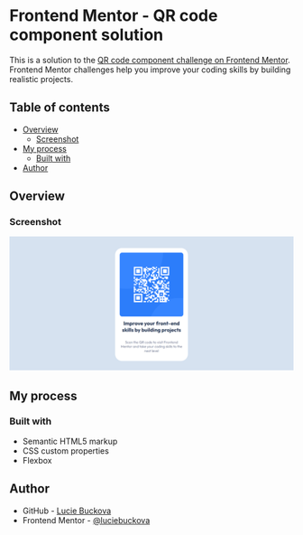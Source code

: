 # Frontend Mentor - QR code component solution

This is a solution to the [QR code component challenge on Frontend Mentor](https://www.frontendmentor.io/challenges/qr-code-component-iux_sIO_H). Frontend Mentor challenges help you improve your coding skills by building realistic projects. 

## Table of contents

- [Overview](#overview)
  - [Screenshot](#screenshot)
- [My process](#my-process)
  - [Built with](#built-with)
- [Author](#author)

## Overview

### Screenshot

![](./images/screenshot.jpg)

## My process

### Built with

- Semantic HTML5 markup
- CSS custom properties
- Flexbox

## Author

- GitHub - [Lucie Buckova](https://github.com/luciebuckova)
- Frontend Mentor - [@luciebuckova](https://www.frontendmentor.io/profile/luciebuckova)

